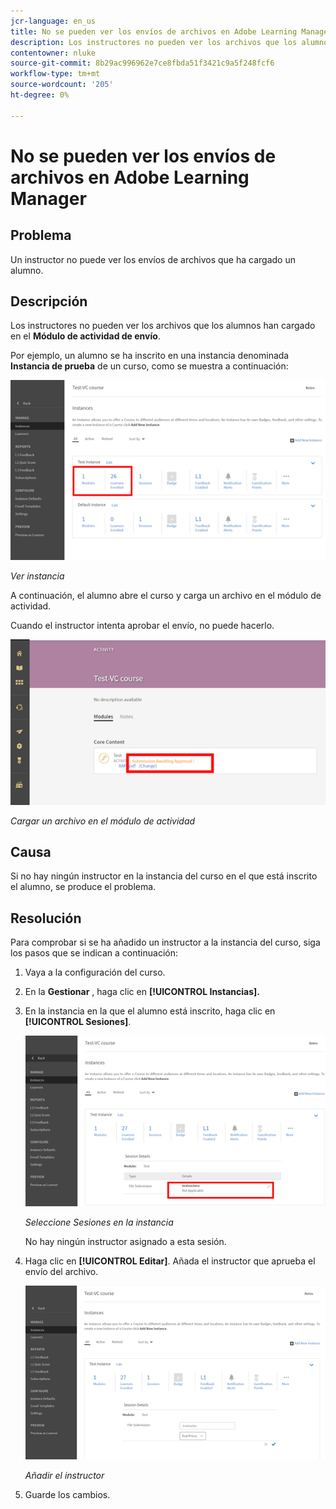 ```yaml
---
jcr-language: en_us
title: No se pueden ver los envíos de archivos en Adobe Learning Manager
description: Los instructores no pueden ver los archivos que los alumnos han cargado en el módulo de actividad de envío.
contentowner: nluke
source-git-commit: 8b29ac996962e7ce8fbda51f3421c9a5f248fcf6
workflow-type: tm+mt
source-wordcount: '205'
ht-degree: 0%

---
```




# No se pueden ver los envíos de archivos en Adobe Learning Manager

## Problema

Un instructor no puede ver los envíos de archivos que ha cargado un alumno.

## Descripción

Los instructores no pueden ver los archivos que los alumnos han cargado en el **Módulo de actividad de envío**.

Por ejemplo, un alumno se ha inscrito en una instancia denominada **Instancia de prueba** de un curso, como se muestra a continuación:

![](assets/test-instance.png)

*Ver instancia*

A continuación, el alumno abre el curso y carga un archivo en el módulo de actividad.

Cuando el instructor intenta aprobar el envío, no puede hacerlo.

![](assets/activity.png)

*Cargar un archivo en el módulo de actividad*

## Causa

Si no hay ningún instructor en la instancia del curso en el que está inscrito el alumno, se produce el problema.

## Resolución

Para comprobar si se ha añadido un instructor a la instancia del curso, siga los pasos que se indican a continuación:

1. Vaya a la configuración del curso.
1. En la **Gestionar** , haga clic en **[!UICONTROL Instancias].**
1. En la instancia en la que el alumno está inscrito, haga clic en **[!UICONTROL Sesiones]**.

   ![](assets/check-instructor.png)

   *Seleccione Sesiones en la instancia*

   No hay ningún instructor asignado a esta sesión.

1. Haga clic en **[!UICONTROL Editar]**. Añada el instructor que aprueba el envío del archivo.

   ![](assets/assign-instructor.png)

   *Añadir el instructor*
1. Guarde los cambios.

